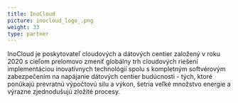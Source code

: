 ```yaml
---
title: InoCloud
picture: inocloud_logo_.png
weight: 33
type: partner
---
```


InoCloud je poskytovateľ cloudových a dátových centier založený v roku 2020 s cieľom prelomovo zmeniť globálny trh cloudových riešení implementáciou inovatívnych technológií spolu s kompletným softvérovým zabezpečením na napájanie dátových centier budúcnosti - tých, ktoré ponúkajú prevratnú výpočtovú silu a výkon, šetria veľké množstvo energie a výrazne zjednodušujú zložité procesy.